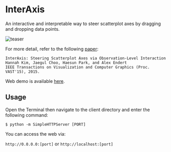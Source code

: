# InterAxis

An interactive and interpretable way to steer scatterplot axes by dragging and dropping data points.

![teaser](http://www.cc.gatech.edu/~hkim708/images/vast15_interaxis.png)

For more detail, refer to the following [paper](http://ieeexplore.ieee.org/document/7192671/):

    InterAxis: Steering Scatterplot Axes via Observation-Level Interaction
	Hannah Kim, Jaegul Choo, Haesun Park, and Alex Endert
	IEEE Transactions on Visualization and Computer Graphics (Proc. VAST'15), 2015.

Web demo is available [here](http://va.gatech.edu/projects/interaxis/).

## Usage

Open the Terminal then navigate to the client directory and enter the following command:

    $ python -m SimpleHTTPServer [PORT]

You can access the web via:

`http://0.0.0.0:[port]` or `http://localhost:[port]`